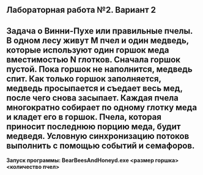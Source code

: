 **Лабораторная работа №2.** Вариант 2
---
Задача о Винни-Пухе или правильные пчелы. В одном лесу живут M пчел и один медведь, 
которые используют один горшок меда вместимостью N глотков. Сначала горшок пустой. 
Пока горшок не наполнится, медведь спит. Как только горшок заполняется, медведь 
просыпается и съедает весь мед, после чего снова засыпает. Каждая пчела многократно 
собирает по одному глотку меда и кладет его в горшок. Пчела, которая приносит 
последнюю порцию меда, будит медведя. Условную синхронизацию потоков выполнить с помощью 
событий и семафоров.
---
**Запуск программы: BearBeesAndHoneyd.exe <размер горшка> <количество пчел>**